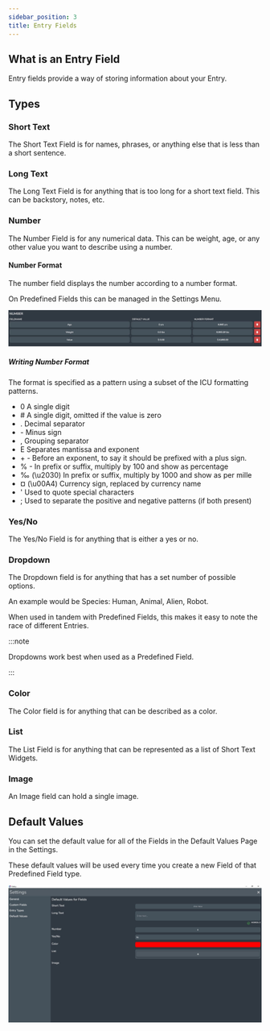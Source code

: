 ```yaml
---
sidebar_position: 3
title: Entry Fields
---
```


## What is an Entry Field

Entry fields provide a way of storing information about your Entry. 

## Types

### Short Text

The Short Text Field is for names, phrases, or anything else that is less than a short sentence.

### Long Text

The Long Text Field is for anything that is too long for a short text field. This can be backstory, notes, etc.

### Number

The Number Field is for any numerical data. This can be weight, age, or any other value you want to describe using a number.

#### Number Format

The number field displays the number according to a number format.

On Predefined Fields this can be managed in the Settings Menu.

![fullscreen image](../../static/img/concepts/entry_fields/number_format.JPG)

##### Writing Number Format 
The format is specified as a pattern using a subset of the ICU formatting patterns.

* 0 A single digit
* \# A single digit, omitted if the value is zero
* . Decimal separator
* \- Minus sign
* , Grouping separator
* E Separates mantissa and exponent
* \+ \- Before an exponent, to say it should be prefixed with a plus sign.
* % - In prefix or suffix, multiply by 100 and show as percentage
* ‰ (\u2030) In prefix or suffix, multiply by 1000 and show as per mille
* ¤ (\u00A4) Currency sign, replaced by currency name
* ' Used to quote special characters
* ; Used to separate the positive and negative patterns (if both present)

### Yes/No

The Yes/No Field is for anything that is either a yes or no.

### Dropdown

The Dropdown field is for anything that has a set number of possible options.

An example would be Species: Human, Animal, Alien, Robot.

When used in tandem with Predefined Fields, this makes it easy to note the race of different Entries.

:::note 

Dropdowns work best when used as a Predefined Field.

:::

### Color

The Color field is for anything that can be described as a color.

### List

The List Field is for anything that can be represented as a list of Short Text Widgets. 

### Image

An Image field can hold a single image.

## Default Values

You can set the default value for all of the Fields in the Default Values Page in the Settings.

These default values will be used every time you create a new Field of that Predefined Field type.

![fullscreen image](../../static/img/concepts/entry_fields/default_values.JPG)